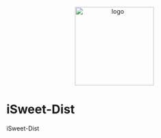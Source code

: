 <p align="center">
  <a href="https://peifeng.li"><img width="184px" alt="logo" src="https://is.peifeng.li/logo.png" />
  </a>
</p>

# iSweet-Dist
iSweet-Dist
